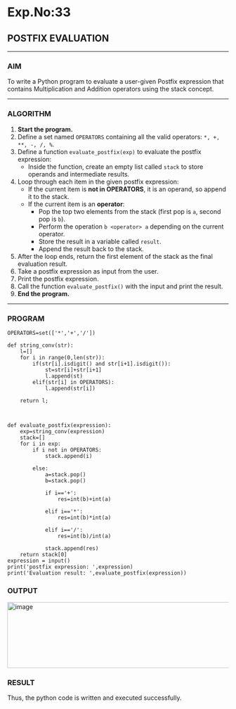 # Exp.No:33  
## POSTFIX EVALUATION

---

### AIM  
To write a Python program to evaluate a user-given Postfix expression that contains Multiplication and Addition operators using the stack concept.

---

### ALGORITHM

1. **Start the program.**
2. Define a set named `OPERATORS` containing all the valid operators: `*, +, **, -, /, %`.
3. Define a function `evaluate_postfix(exp)` to evaluate the postfix expression:
   - Inside the function, create an empty list called `stack` to store operands and intermediate results.
4. Loop through each item in the given postfix expression:
   - If the current item is **not in OPERATORS**, it is an operand, so append it to the stack.
   - If the current item is an **operator**:
     - Pop the top two elements from the stack (first pop is `a`, second pop is `b`).
     - Perform the operation `b <operator> a` depending on the current operator.
     - Store the result in a variable called `result`.
     - Append the result back to the stack.
5. After the loop ends, return the first element of the stack as the final evaluation result.
6. Take a postfix expression as input from the user.
7. Print the postfix expression.
8. Call the function `evaluate_postfix()` with the input and print the result.
9. **End the program.**

---

### PROGRAM
```
OPERATORS=set(['*','+','/'])

def string_conv(str):
    l=[]
    for i in range(0,len(str)):
        if(str[i].isdigit() and str[i+1].isdigit()):
            st=str[i]+str[i+1]
            l.append(st)
        elif(str[i] in OPERATORS):
            l.append(str[i])
    
    return l;



def evaluate_postfix(expression):
    exp=string_conv(expression)
    stack=[]
    for i in exp:
        if i not in OPERATORS:
            stack.append(i)  
        
        else:
            a=stack.pop()  
            b=stack.pop()
        
            if i=='+':
                res=int(b)+int(a)  
              
            elif i=='*':
                res=int(b)*int(a)
            
            elif i=='/':
                res=int(b)/int(a)
            
            stack.append(res) 
    return stack[0]
expression = input()
print('postfix expression: ',expression)
print('Evaluation result: ',evaluate_postfix(expression))
```
### OUTPUT

<img width="577" height="150" alt="image" src="https://github.com/user-attachments/assets/b96d4785-26c0-4ee1-be93-75dd5158dfe8" />

### RESULT

Thus, the python code is written and executed successfully.
